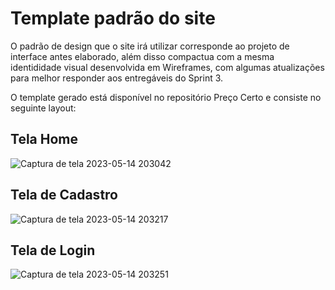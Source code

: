 # Template padrão do site

O padrão de design que o site irá utilizar corresponde ao projeto de interface antes elaborado, além disso compactua com a mesma identididade visual desenvolvida em Wireframes, com algumas atualizações para melhor responder aos entregáveis do Sprint 3.

O template gerado está disponível no repositório Preço Certo e consiste no seguinte layout:

## Tela Home

![Captura de tela 2023-05-14 203042](https://github.com/ICEI-PUC-Minas-PMV-ADS/pmv-ads-2023-1-e1-proj-web-t15-e1-proj-web-t15-time-1-projprecocerto/assets/74187849/ba1efff8-ead6-46ef-86f1-cd44020f0c10)

## Tela de Cadastro

![Captura de tela 2023-05-14 203217](https://github.com/ICEI-PUC-Minas-PMV-ADS/pmv-ads-2023-1-e1-proj-web-t15-e1-proj-web-t15-time-1-projprecocerto/assets/74187849/fd158737-4c97-4ad1-8106-71e83f4dcc50)

## Tela de Login

![Captura de tela 2023-05-14 203251](https://github.com/ICEI-PUC-Minas-PMV-ADS/pmv-ads-2023-1-e1-proj-web-t15-e1-proj-web-t15-time-1-projprecocerto/assets/74187849/1f7dcdc6-065a-4150-bee1-54b40d103ec0)
